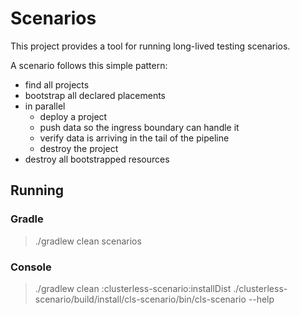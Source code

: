 # Scenarios

This project provides a tool for running long-lived testing scenarios.

A scenario follows this simple pattern:

- find all projects
- bootstrap all declared placements
- in parallel
  - deploy a project
  - push data so the ingress boundary can handle it
  - verify data is arriving in the tail of the pipeline
  - destroy the project
- destroy all bootstrapped resources

## Running

### Gradle

> ./gradlew clean scenarios

### Console

> ./gradlew clean :clusterless-scenario:installDist
> ./clusterless-scenario/build/install/cls-scenario/bin/cls-scenario --help
